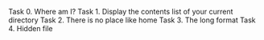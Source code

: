 Task 0. Where am I?
Task 1. Display the contents list of your current directory
Task 2. There is no place like home
Task 3. The long format
Task 4. Hidden file
